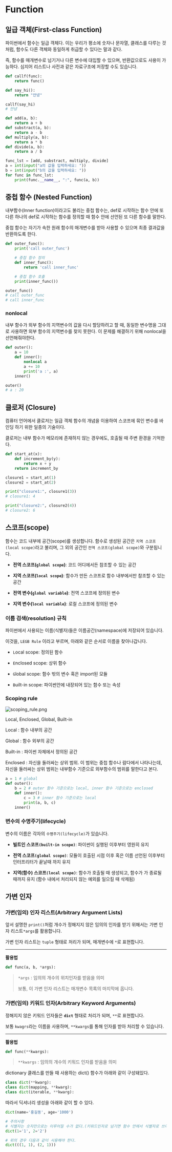# Function

## 일급 객체(First-class Function)

파이썬에서 함수는 일급 객체다. 이는 우리가 평소에 숫자나 문자열, 클래스를 다루는 것처럼, 함수도 다른 객체와 동일하게 취급할 수 있다는 말과 같다. 

즉, 함수를 매개변수로 넘기거나 다른 변수에 대입할 수 있으며, 반환값으로도 사용이 가능하다. 심지어 리스트나 사전과 같은 자료구조에 저장할 수도 있습니다.

```python
def callf(func):
	return func()

def say_hi():
	return "안녕"

callf(say_hi)
# 안녕
```

```python
def add(a, b):
	return a + b
def substract(a, b):
	return a - b
def multiply(a, b):
	return a * b
def divide(a, b):
	return a / b

func_lst = [add, substract, multiply, divide]
a = int(input("a의 값을 입력하세요: "))
b = int(input("b의 값을 입력하세요: "))
for func in func_lst:
	print(func.__name__, ":", func(a, b))
```

## 중첩 함수 (Nested Function)

내부함수(Inner function)이라고도 불리는 중첩 함수는, def로 시작하는 함수 안에 또 다른 하나의 def로 시작하는 함수를 정의할 때 함수 안에 선언된 또 다른 함수를 말한다.

중첩 함수는 자기가 속한 원래 함수의 매개변수를 받아 사용할 수 있으며 최종 결과값을 반환하도록 한다.

 

```python
def outer_func():
	print('call outer_func')

	# 중첩 함수 정의
	def inner_func():
		return 'call inner_func'

	# 중첩 함수 호출
	print(inner_func())

outer_func()
# call outer_func
# call inner_func
```

### nonlocal

내부 함수가 외부 함수의 지역변수의 값을 다시 할당하려고 할 때, 동일한 변수명을 그대로 사용하면 외부 함수의 지역변수를 찾지 못한다. 이 문제를 해결하기 위해 nonlocal을 선언해줘야한다.

```python
def outer():
	a = 10
	def inner():
		nonlocal a
		a += 10
		print('a :', a)
	inner()

outer()
# a : 20
```

## 클로저 (Closure)

컴퓨터 언어에서 클로저는 일급 객체 함수의 개념을 이용하여 스코프에 묶인 변수를 바인딩 하기 위한 일종의 기술이다.

클로저는 내부 함수가 메모리에 존재하지 않는 경우에도, 호출될 때 주변 환경을 기억한다.

```python
def start_at(x):
	def increment_by(y):
		return x + y
	return increment_by

closure1 = start_at(1)
closure2 = start_at(2)

print("closure1:", closure1(3))
# closure1: 4

print("closure2:", closure2(4))
# closure2: 6
```

## 스코프(scope)

함수는 코드 내부에 공간(scope)를 생성합니다. 함수로 생성된 공간은 `지역 스코프(local scope)`라고 불리며, 그 외의 공간인 `전역 스코프(global scope)`와 구분됩니다.

* **전역 스코프(`global scope`)**: 코드 어디에서든 참조할 수 있는 공간
* **지역 스코프(`local scope`)**: 함수가 만든 스코프로 함수 내부에서만 참조할 수 있는 공간


* **전역 변수(`global variable`)**: 전역 스코프에 정의된 변수
* **지역 변수(`local variable`)**: 로컬 스코프에 정의된 변수


### 이름 검색(resolution) 규칙

파이썬에서 사용되는 이름(식별자)들은 이름공간(namespace)에 저장되어 있습니다.

이것을, `LEGB Rule` 이라고 부르며, 아래와 같은 순서로 이름을 찾아나갑니다.

* `L`ocal scope: 정의된 함수


* `E`nclosed scope: 상위 함수 


* `G`lobal scope: 함수 밖의 변수 혹은 import된 모듈


* `B`uilt-in scope: 파이썬안에 내장되어 있는 함수 또는 속성

### Scoping rule
![scoping_rule.png](images/scoping_rule.png)

Local, Enclosed, Global, Built-in

Local : 함수 내부의 공간

Global : 함수 외부의 공간

Built-in : 파이썬 자체에서 정의된 공간

Enclosed : 자신을 둘러싸는 상위 범위. 이 범위는 중첩 함수나 람다에서 나타나는데, 자신을 둘러싸는 상위 범위는 내부함수 기준으로 외부함수의 범위를 말한다고 본다.

```python
a = 1 # global
def outer():
	b = 2 # outer 함수 기준으로는 local, inner 함수 기준으로는 enclosed
	def inner():
		c = 3 # inner 함수 기준으로는 local
		print(a, b, c)
	inner()

```

### 변수의 수명주기(lifecycle)

변수의 이름은 각자의 `수명주기(lifecycle)`가 있습니다.

* **빌트인 스코프`(built-in scope)`**: 파이썬이 실행된 이후부터 영원히 유지


* **전역 스코프`(global scope)`**: 모듈이 호출된 시점 이후 혹은 이름 선언된 이후부터 인터프리터가 끝날때 까지 유지


* **지역(함수) 스코프`(local scope)`**: 함수가 호출될 때 생성되고, 함수가 가 종료될 때까지 유지 (함수 내에서 처리되지 않는 예외를 일으킬 때 삭제됨)







## 가변 인자

### 가변(임의) 인자 리스트(Arbitrary Argument Lists)

앞서 설명한 `print()`처럼 개수가 정해지지 않은 임의의 인자를 받기 위해서는 가변 인자 리스트`*args`를 활용합니다. 

가변 인자 리스트는 `tuple` 형태로 처리가 되며, 매개변수에 `*`로 표현합니다. 

---

**활용법**

```python
def func(a, b, *args):
```
> `*args` : 임의의 개수의 위치인자를 받음을 의미
> 
> 보통, 이 가변 인자 리스트는 매개변수 목록의 마지막에 옵니다.

### 가변(임의) 키워드 인자(Arbitrary Keyword Arguments)

정해지지 않은 키워드 인자들은 **`dict`** 형태로 처리가 되며, `**`로 표현합니다. 

보통 `kwagrs`라는 이름을 사용하며, `**kwargs`를 통해 인자를 받아 처리할 수 있습니다.

---

**활용법**

```python
def func(**kwargs):
```
> `**kwargs` : 임의의 개수의 키워드 인자를 받음을 의미


dictionary 클래스를 만들 때 사용하는 dict() 함수가 아래와 같이 구성돼있다. 
```python
class dict(**kwarg):
class dict(mapping, **kwarg):
class dict(iterable, **kwarg):

```

따라서 딕셔너리 생성을 아래와 같이 할 수 있다.

```python
dict(name='홍길동', age='1000')

# 주의사항
# 식별자는 숫자만으로는 이루어질 수가 없다.(키워드인자로 넘기면 함수 안에서 식별자로 쓰이기 때문)
dict(1='1', 2='2')

# 위의 경우 다음과 같이 사용해야 한다.
dict(((1, 1), (2, 1)))
```